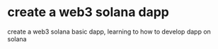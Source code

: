 # create a web3 solana dapp
create a web3 solana basic dapp, learning to how to develop dapp on solana
